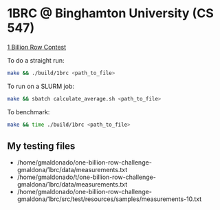 # 1BRC @ Binghamton University (CS 547)
[1 Billion Row Contest](https://github.com/gunnarmorling/1brc) 

To do a straight run:

```bash
make && ./build/1brc <path_to_file>
```

To run on a SLURM job:

```bash
make && sbatch calculate_average.sh <path_to_file>
```

To benchmark:

```bash
make && time ./build/1brc <path_to_file>
```

## My testing files

* /home/gmaldonado/one-billion-row-challenge-gmaldona/1brc/data/measurements.txt
* /home/gmaldonado/t/one-billion-row-challenge-gmaldona/1brc/data/measurements.txt
* /home/gmaldonado/one-billion-row-challenge-gmaldona/1brc/src/test/resources/samples/measurements-10.txt